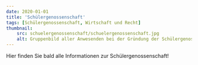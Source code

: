 ```yaml
---
date: 2020-01-01
title: 'Schülergenossenschaft'
tags: [Schülergenossenschaft, Wirtschaft und Recht]
thumbnail: 
    src: schuelergenossenschaft/schuelergenossenschaft.jpg
    alt: Gruppenbild aller Anwesenden bei der Gründung der Schülergenossenschaft.
---
```


Hier finden Sie bald alle Informationen zur Schülergenossenschaft!